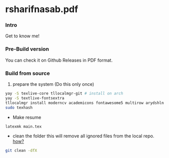 # rsharifnasab.pdf

### Intro

Get to know me!

### Pre-Build version

You can check it on Github Releases in PDF format.

### Build from source

1. prepare the system (Do this only once)

```sh
yay -S texlive-core tllocalmgr-git # install on arch
yay -S textlive-fontsextra
tllocalmgr install moderncv academicons fontawesome5 multirow arydshln
sudo texhash
```

- Make resume

```sh
latexmk main.tex
```

- clean the folder
  this will remove all ignored files from the local repo. [how?](https://stackoverflow.com/a/46273201/10999348)

```sh
git clean -dfX
```

